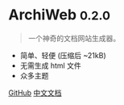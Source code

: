 <!-- _coverpage.md -->

<!-- ![logo](_media/icon.svg) -->

# ArchiWeb <small>0.2.0</small>

> 一个神奇的文档网站生成器。

- 简单、轻便 (压缩后 ~21kB)
- 无需生成 html 文件
- 众多主题

[GitHub](https://github.com/Inst-AAA/archiweb/)
[中文文档](/zh-cn/)
